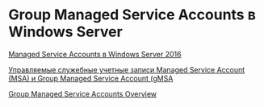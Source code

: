 # Group Managed Service Accounts в Windows Server

[Managed Service Accounts в Windows Server 2016](https://www.atraining.ru/group-managed-service-accounts-msa-windows-server-2016/)

[Управляемые служебные учетные записи Managed Service Account (MSA) и Group Managed Service Account (gMSA](https://wiki.it-kb.ru/microsoft-windows/windows-server-2012-r2/adds/how-to-use-managed-service-accounts-msa-and-group-managed-service-account-gmsa)

[Group Managed Service Accounts Overview](https://learn.microsoft.com/en-us/windows-server/security/group-managed-service-accounts/group-managed-service-accounts-overview#practical-applications)